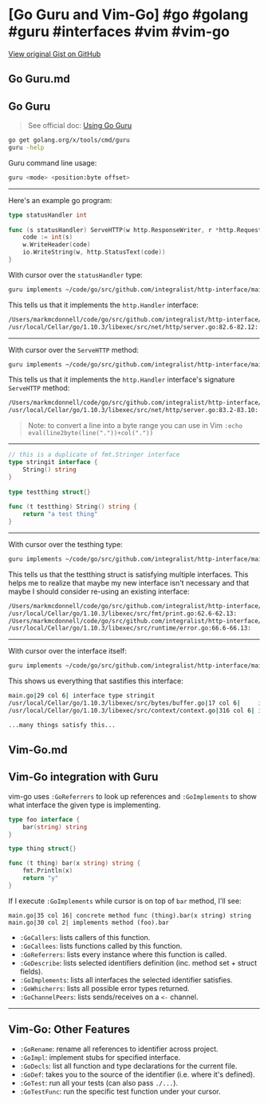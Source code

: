 # [Go Guru and Vim-Go] #go #golang #guru #interfaces #vim #vim-go

[View original Gist on GitHub](https://gist.github.com/Integralist/20ff7427d3df5cc02d5a619ca0cd9695)

## Go Guru.md

## Go Guru

> See official doc: [Using Go Guru](https://docs.google.com/document/d/1_Y9xCEMj5S-7rv2ooHpZNH15JgRT5iM742gJkw5LtmQ/edit#heading=h.7q1t7o2y7td3)

```bash
go get golang.org/x/tools/cmd/guru
guru -help
```

Guru command line usage:

```bash
guru <mode> <position:byte offset>
```
---

Here's an example go program:

```go
type statusHandler int
 
func (s statusHandler) ServeHTTP(w http.ResponseWriter, r *http.Request) {
    code := int(s)
    w.WriteHeader(code)
    io.WriteString(w, http.StatusText(code))
}
```

With cursor over the `statusHandler` type:

```bash
guru implements ~/code/go/src/github.com/integralist/http-interface/main.go:#812
```

This tells us that it implements the `http.Handler` interface:

```bash
/Users/markmcdonnell/code/go/src/github.com/integralist/http-interface/main.go:40.6-40.18: basic type statusHandler
/usr/local/Cellar/go/1.10.3/libexec/src/net/http/server.go:82.6-82.12:  implements net/http.Handler
```

---

With cursor over the `ServeHTTP` method:

```bash
guru implements ~/code/go/src/github.com/integralist/http-interface/main.go:#836
```

This tells us that it implements the `http.Handler` interface's signature `ServeHTTP` method:

```bash
/Users/markmcdonnell/code/go/src/github.com/integralist/http-interface/main.go:42.24-42.32: concrete method func (statusHandler).ServeHTTP(w net/http.ResponseWriter, r *net/http.Request)
/usr/local/Cellar/go/1.10.3/libexec/src/net/http/server.go:83.2-83.10:  implements method (net/http.Handler).ServeHTTP
```

> Note: to convert a line into a byte range you can use in Vim `:echo eval(line2byte(line("."))+col("."))`

---

```go
// this is a duplicate of fmt.Stringer interface
type stringit interface {
    String() string
}
 
type testthing struct{}
 
func (t testthing) String() string {
    return "a test thing"
}
```

---

With cursor over the testhing type:

```bash
guru implements ~/code/go/src/github.com/integralist/http-interface/main.go:#722
```

This tells us that the testthing struct is satisfying multiple interfaces. This helps me to realize that maybe my new interface isn't necessary and that maybe I should consider re-using an existing interface:

```bash
/Users/markmcdonnell/code/go/src/github.com/integralist/http-interface/main.go:33.6-33.14: struct type testthing
/usr/local/Cellar/go/1.10.3/libexec/src/fmt/print.go:62.6-62.13:                           implements fmt.Stringer
/Users/markmcdonnell/code/go/src/github.com/integralist/http-interface/main.go:29.6-29.13: implements stringit
/usr/local/Cellar/go/1.10.3/libexec/src/runtime/error.go:66.6-66.13:                       implements runtime.stringer
```

---

With cursor over the interface itself:

```bash
guru implements ~/code/go/src/github.com/integralist/http-interface/main.go:#676
```

This shows us everything that sastifies this interface:

```bash
main.go|29 col 6| interface type stringit
/usr/local/Cellar/go/1.10.3/libexec/src/bytes/buffer.go|17 col 6|     is implemented by pointer type *bytes.Buffer
/usr/local/Cellar/go/1.10.3/libexec/src/context/context.go|316 col 6| is implemented by pointer type *context.cancelCtx

...many things satisfy this...
```

## Vim-Go.md

## Vim-Go integration with Guru

vim-go uses `:GoReferrers` to look up references and `:GoImplements` to show what interface the given type is implementing.

```go
type foo interface {
	bar(string) string
}

type thing struct{}

func (t thing) bar(x string) string {
	fmt.Println(x)
	return "y"
}
```

If I execute `:GoImplements` while cursor is on top of `bar` method, I'll see:

```
main.go|35 col 16| concrete method func (thing).bar(x string) string
main.go|30 col 2| implements method (foo).bar
```

- `:GoCallers`: lists callers of this function.
- `:GoCallees`: lists functions called by this function.
- `:GoReferrers`: lists every instance where this function is called.
- `:GoDescribe`: lists selected identifiers definition (inc. method set + struct fields).
- `:GoImplements`: lists all interfaces the selected identifier satisfies.
- `:GoWhicherrs`: lists all possible error types returned.
- `:GoChannelPeers`: lists sends/receives on a `<-` channel.

---

## Vim-Go: Other Features

- `:GoRename`: rename all references to identifier across project.
- `:GoImpl`: implement stubs for specified interface.
- `:GoDecls`: list all function and type declarations for the current file.
- `:GoDef`: takes you to the source of the identifier (i.e. where it's defined).
- `:GoTest`: run all your tests (can also pass `./...`).
- `:GoTestFunc`: run the specific test function under your cursor.

